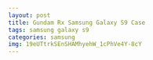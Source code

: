 ```yaml
---
layout: post
title: Gundam Rx Samsung Galaxy S9 Case
tags: samsung galaxy s9
categories: samsung
img: 19eUTtrkSEnSHAMhyehW_1cPhVe4Y-8cY
---
```

